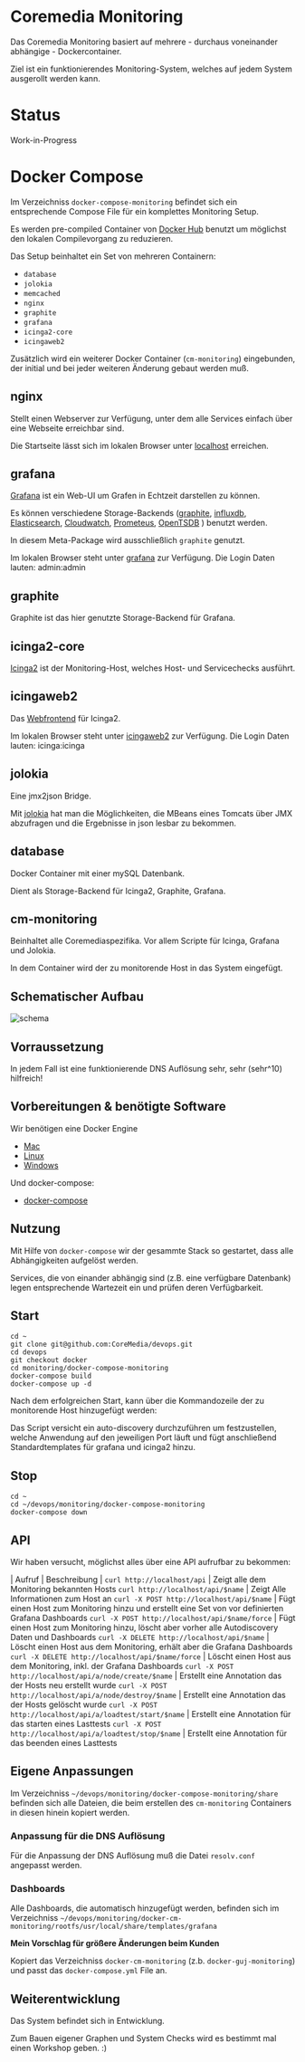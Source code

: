 Coremedia Monitoring
====================

Das Coremedia Monitoring basiert auf mehrere - durchaus voneinander abhängige - Dockercontainer.

Ziel ist ein funktionierendes Monitoring-System, welches auf jedem System ausgerollt werden kann.


# Status

Work-in-Progress

# Docker Compose

Im Verzeichniss `docker-compose-monitoring` befindet sich ein entsprechende Compose File für ein komplettes Monitoring Setup.

Es werden pre-compiled Container von [Docker Hub](https://hub.docker.com/r/bodsch/) benutzt um möglichst den lokalen Compilevorgang zu reduzieren.

Das Setup beinhaltet ein Set von mehreren Containern:

 - `database`
 - `jolokia`
 - `memcached`
 - `nginx`
 - `graphite`
 - `grafana`
 - `icinga2-core`
 - `icingaweb2`

Zusätzlich wird ein weiterer Docker Container (`cm-monitoring`) eingebunden, der initial und bei jeder weiteren Änderung gebaut werden muß.


## nginx

Stellt einen Webserver zur Verfügung, unter dem alle Services einfach über eine Webseite erreichbar sind.

Die Startseite lässt sich im lokalen Browser unter [localhost](http://localhost) erreichen.


## grafana

[Grafana](http://grafana.org/) ist ein Web-UI um Grafen in Echtzeit darstellen zu können.

Es können verschiedene Storage-Backends ([graphite](http://graphite.readthedocs.org/en/latest/), [influxdb](https://influxdata.com/), [Elasticsearch](https://www.elastic.co/products/elasticsearch), [Cloudwatch](https://aws.amazon.com/de/cloudwatch/), [Prometeus](https://prometheus.io/), [OpenTSDB](http://opentsdb.net/) ) benutzt werden.

In diesem Meta-Package wird ausschließlich `graphite` genutzt.

Im lokalen Browser steht unter [grafana](http://localhost/grafana/) zur Verfügung.
Die Login Daten lauten:
 admin:admin


## graphite

Graphite ist das hier genutzte Storage-Backend für Grafana.


## icinga2-core

[Icinga2](https://www.icinga.org/products/icinga-2/) ist der Monitoring-Host, welches Host- und Servicechecks ausführt.


## icingaweb2

Das [Webfrontend](https://www.icinga.org/products/screenshots/icinga-web-2/) für Icinga2.

Im lokalen Browser steht unter [icingaweb2](http://localhost/icinga/) zur Verfügung.
Die Login Daten lauten:
 icinga:icinga


## jolokia

Eine jmx2json Bridge.

Mit [jolokia](https://jolokia.org/) hat man die Möglichkeiten, die MBeans eines Tomcats über JMX abzufragen und die Ergebnisse in json lesbar zu bekommen.


## database

Docker Container mit einer mySQL Datenbank.

Dient als Storage-Backend für Icinga2, Graphite, Grafana.


## cm-monitoring

Beinhaltet alle Coremediaspezifika. Vor allem Scripte für Icinga, Grafana und Jolokia.

In dem Container wird der zu monitorende Host in das System eingefügt.


## Schematischer Aufbau
![schema](assetts/cm-grafana.png "Schematischer Aufbau und Kommunikationsbeziehung")


## Vorraussetzung

In jedem Fall ist eine funktionierende DNS Auflösung sehr, sehr (sehr^10) hilfreich!


## Vorbereitungen & benötigte Software

Wir benötigen eine Docker Engine

 - [Mac](https://docs.docker.com/engine/installation/mac/)
 - [Linux](https://docs.docker.com/engine/installation/linux/ubuntulinux/)
 - [Windows](https://docs.docker.com/engine/installation/windows/)

Und docker-compose:

 - [docker-compose](https://docs.docker.com/compose/install/)


## Nutzung

Mit Hilfe von `docker-compose` wir der gesammte Stack so gestartet, dass alle Abhängigkeiten aufgelöst werden.

Services, die von einander abhängig sind (z.B. eine verfügbare Datenbank) legen entsprechende Wartezeit ein und prüfen deren Verfügbarkeit.


## Start

    cd ~
    git clone git@github.com:CoreMedia/devops.git
    cd devops
    git checkout docker
    cd monitoring/docker-compose-monitoring
    docker-compose build
    docker-compose up -d

Nach dem erfolgreichen Start, kann über die Kommandozeile der zu monitorende Host hinzugefügt werden:



Das Script versicht ein auto-discovery durchzuführen um festzustellen, welche Anwendung auf den jeweiligen Port läuft und fügt anschließend Standardtemplates für grafana und icinga2 hinzu.

## Stop

    cd ~
    cd ~/devops/monitoring/docker-compose-monitoring
    docker-compose down

## API

Wir haben versucht, möglichst alles über eine API aufrufbar zu bekommen:

| Aufruf | Beschreibung |
`curl http://localhost/api`                                | Zeigt alle dem Monitoring bekannten Hosts
`curl http://localhost/api/$name`                          | Zeigt Alle Informationen zum Host an
`curl -X POST http://localhost/api/$name`                  | Fügt einen Host zum Monitoring hinzu und erstellt eine Set von vor definierten Grafana Dashboards
`curl -X POST http://localhost/api/$name/force`            | Fügt einen Host zum Monitoring hinzu, löscht aber vorher alle Autodiscovery Daten und Dashboards
`curl -X DELETE http://localhost/api/$name`                | Löscht einen Host aus dem Monitoring, erhält aber die Grafana Dashboards
`curl -X DELETE http://localhost/api/$name/force`          | Löscht einen Host aus dem Monitoring, inkl. der Grafana Dashboards
`curl -X POST http://localhost/api/a/node/create/$name`    | Erstellt eine Annotation das der Hosts neu erstellt wurde
`curl -X POST http://localhost/api/a/node/destroy/$name`   | Erstellt eine Annotation das der Hosts gelöscht wurde
`curl -X POST http://localhost/api/a/loadtest/start/$name` | Erstellt eine Annotation für das starten eines Lasttests
`curl -X POST http://localhost/api/a/loadtest/stop/$name`  | Erstellt eine Annotation für das beenden eines Lasttests


## Eigene Anpassungen

Im Verzeichniss `~/devops/monitoring/docker-compose-monitoring/share` befinden sich alle Dateien, die beim erstellen des `cm-monitoring` Containers in diesen hinein kopiert werden.

### Anpassung für die DNS Auflösung

Für die Anpassung der DNS Auflösung muß die Datei `resolv.conf` angepasst werden.

### Dashboards

Alle Dashboards, die automatisch hinzugefügt werden, befinden sich im Verzeichniss `~/devops/monitoring/docker-cm-monitoring/rootfs/usr/local/share/templates/grafana`

**Mein Vorschlag für größere Änderungen beim Kunden**

Kopiert das Verzeichniss `docker-cm-monitoring` (z.b. `docker-guj-monitoring`) und passt das `docker-compose.yml` File an.



## Weiterentwicklung

Das System befindet sich in Entwicklung.

Zum Bauen eigener Graphen und System Checks wird es bestimmt mal einen Workshop geben. :)






